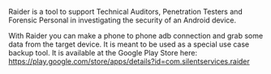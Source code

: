 Raider is a tool to support Technical Auditors, Penetration Testers and Forensic Personal in investigating the security of an Android device.

With Raider you can make a phone to phone adb connection and grab some data from the target device. It is meant to be used as a special use case backup tool. It is available at the Google Play Store here:
https://play.google.com/store/apps/details?id=com.silentservices.raider